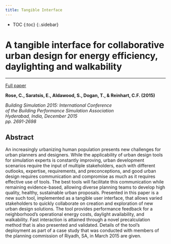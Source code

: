 ```yaml
---
title: Tangible Interface
---
```

* TOC
{:toc}
{:.sidebar}

# A tangible interface for collaborative urban design for energy efficiency, daylighting and walkability
---

[Full paper](http://www.ibpsa.org/proceedings/BS2015/p2296.pdf)

**Rose, C., Saratsis, E., Aldawood, S., Dogan, T., & Reinhart, C.F. (2015)**

*Building Simulation 2015: International Conference <br/>
of the Building Performance Simulation Association <br/>
Hyderabad, India, December 2015 <br/>
pp. 2691-2698*


## Abstract

An increasingly urbanizing human population presents new challenges for urban planners and designers. While the applicability of urban design tools for simulation experts is constantly improving, urban development scenarios require the input of multiple stakeholders, each with different outlooks, expertise, requirements, and preconceptions, and good urban design requires communication and compromise as much as it requires effective use of tools. The best tools will facilitate this communication while remaining evidence-based, allowing diverse planning teams to develop high quality, healthy, sustainable urban proposals. Presented in this paper is a new such tool, implemented as a tangible user interface, that allows varied stakeholders to quickly collaborate on creation and exploration of new urban design solutions. The tool provides performance feedback for a neighborhood’s operational energy costs, daylight availability, and walkability. Fast interaction is attained through a novel precalculation method that is also presented and validated. Details of the tool’s deployment as part of a case study that was conducted with members of the planning commission of Riyadh, SA, in March 2015 are given.
